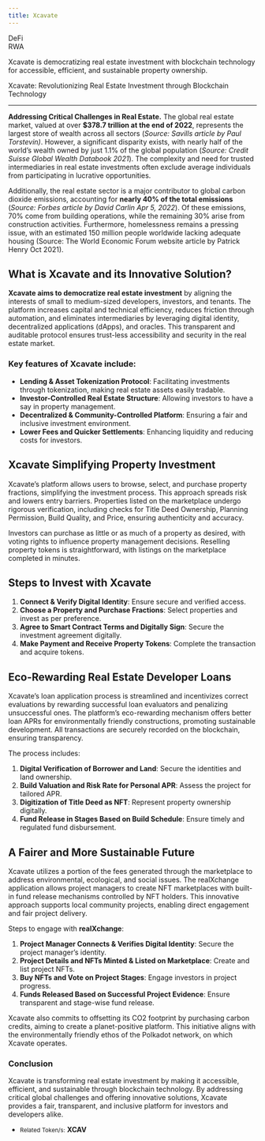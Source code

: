 ```yaml
---
title: Xcavate
---
```

DeFi  
 RWA  
 
Xcavate is democratizing real estate investment with blockchain technology for accessible, efficient, and sustainable property ownership.


Xcavate: Revolutionizing Real Estate Investment through Blockchain Technology  

--------------------------------------------------------------------------------

**Addressing Critical Challenges in Real Estate.** The global real estate market, valued at over **$378.7 trillion at the end of 2022**, represents the largest store of wealth across all sectors (*Source: Savills article by Paul Torstevin)*. However, a significant disparity exists, with nearly half of the world’s wealth owned by just 1.1% of the global population (*Source: Credit Suisse Global Wealth Databook 2021*). The complexity and need for trusted intermediaries in real estate investments often exclude average individuals from participating in lucrative opportunities.

Additionally, the real estate sector is a major contributor to global carbon dioxide emissions, accounting for **nearly 40% of the total emissions** (*Source: Forbes article by David Carlin Apr 5, 2022*). Of these emissions, 70% come from building operations, while the remaining 30% arise from construction activities. Furthermore, homelessness remains a pressing issue, with an estimated 150 million people worldwide lacking adequate housing (Source: The World Economic Forum website article by Patrick Henry Oct 2021).

What is Xcavate and its Innovative Solution?
--------------------------------------------

**Xcavate aims to democratize real estate investment** by aligning the interests of small to medium-sized developers, investors, and tenants. The platform increases capital and technical efficiency, reduces friction through automation, and eliminates intermediaries by leveraging digital identity, decentralized applications (dApps), and oracles. This transparent and auditable protocol ensures trust-less accessibility and security in the real estate market.

### Key features of Xcavate include:

- **Lending &amp; Asset Tokenization Protocol**: Facilitating investments through tokenization, making real estate assets easily tradable.
- **Investor-Controlled Real Estate Structure**: Allowing investors to have a say in property management.
- **Decentralized &amp; Community-Controlled Platform**: Ensuring a fair and inclusive investment environment.
- **Lower Fees and Quicker Settlements**: Enhancing liquidity and reducing costs for investors.

Xcavate Simplifying Property Investment
---------------------------------------

Xcavate’s platform allows users to browse, select, and purchase property fractions, simplifying the investment process. This approach spreads risk and lowers entry barriers. Properties listed on the marketplace undergo rigorous verification, including checks for Title Deed Ownership, Planning Permission, Build Quality, and Price, ensuring authenticity and accuracy.

Investors can purchase as little or as much of a property as desired, with voting rights to influence property management decisions. Reselling property tokens is straightforward, with listings on the marketplace completed in minutes.

Steps to Invest with Xcavate
----------------------------

1. **Connect &amp; Verify Digital Identity**: Ensure secure and verified access.
2. **Choose a Property and Purchase Fractions**: Select properties and invest as per preference.
3. **Agree to Smart Contract Terms and Digitally Sign**: Secure the investment agreement digitally.
4. **Make Payment and Receive Property Tokens**: Complete the transaction and acquire tokens.

Eco-Rewarding Real Estate Developer Loans
-----------------------------------------

Xcavate’s loan application process is streamlined and incentivizes correct evaluations by rewarding successful loan evaluators and penalizing unsuccessful ones. The platform’s eco-rewarding mechanism offers better loan APRs for environmentally friendly constructions, promoting sustainable development. All transactions are securely recorded on the blockchain, ensuring transparency.

The process includes:

1. **Digital Verification of Borrower and Land**: Secure the identities and land ownership.
2. **Build Valuation and Risk Rate for Personal APR**: Assess the project for tailored APR.
3. **Digitization of Title Deed as NFT**: Represent property ownership digitally.
4. **Fund Release in Stages Based on Build Schedule**: Ensure timely and regulated fund disbursement.

A Fairer and More Sustainable Future
------------------------------------

Xcavate utilizes a portion of the fees generated through the marketplace to address environmental, ecological, and social issues. The realXchange application allows project managers to create NFT marketplaces with built-in fund release mechanisms controlled by NFT holders. This innovative approach supports local community projects, enabling direct engagement and fair project delivery.

Steps to engage with **realXchange**:

1. **Project Manager Connects &amp; Verifies Digital Identity**: Secure the project manager’s identity.
2. **Project Details and NFTs Minted &amp; Listed on Marketplace**: Create and list project NFTs.
3. **Buy NFTs and Vote on Project Stages**: Engage investors in project progress.
4. **Funds Released Based on Successful Project Evidence**: Ensure transparent and stage-wise fund release.

Xcavate also commits to offsetting its CO2 footprint by purchasing carbon credits, aiming to create a planet-positive platform. This initiative aligns with the environmentally friendly ethos of the Polkadot network, on which Xcavate operates.

### Conclusion

Xcavate is transforming real estate investment by making it accessible, efficient, and sustainable through blockchain technology. By addressing critical global challenges and offering innovative solutions, Xcavate provides a fair, transparent, and inclusive platform for investors and developers alike.

- <small>Related Token/s:</small> **XCAV**
